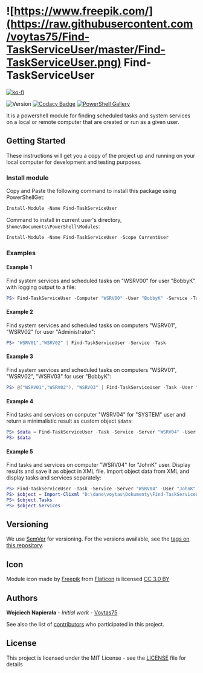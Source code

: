 # ![https://www.freepik.com/](https://raw.githubusercontent.com/voytas75/Find-TaskServiceUser/master/Find-TaskServiceUser.png) Find-TaskServiceUser

[![ko-fi](https://ko-fi.com/img/githubbutton_sm.svg)](https://ko-fi.com/A0A6KYBUS)

![Version](https://img.shields.io/badge/version-1.8.0-green) [![Codacy Badge](https://api.codacy.com/project/badge/Grade/346cac2f827442299c725d7ce5a212f7)](https://app.codacy.com/app/VoytasTeam/Find-TaskServiceUser?utm_source=github.com&utm_medium=referral&utm_content=voytas75/Find-TaskServiceUser&utm_campaign=Badge_Grade_Dashboard) [![PowerShell Gallery](https://img.shields.io/powershellgallery/dt/find-taskserviceuser)](https://www.powershellgallery.com/packages/Find-TaskServiceUser)

It is a powershell module for finding scheduled tasks and system services on a local or remote computer that are created or run as a given user.

## Getting Started

These instructions will get you a copy of the project up and running on your local computer for development and testing purposes.

### Install module

Copy and Paste the following command to install this package using PowerShellGet:

```powershell
Install-Module -Name Find-TaskServiceUser
```

Command to install in current user's directory, `$home\Documents\PowerShell\Modules`:

```powershell
Install-Module -Name Find-TaskServiceUser -Scope CurrentUser
```

### Examples

#### Example 1

Find system services and scheduled tasks on "WSRV00" for user "BobbyK" with logging output to a file:

```powershell
PS> Find-TaskServiceUser -Computer "WSRV00" -User "BobbyK" -Service -Task -Log
```

#### Example 2

Find system services and scheduled tasks on computers "WSRV01", "WSRV02" for user "Administrator":

```powershell
PS> "WSRV01","WSRV02" | Find-TaskServiceUser -Service -Task
```

#### Example 3

Find system services and scheduled tasks on computers "WSRV01", "WSRV02", "WSRV03" for user "BobbyK":

```powershell
PS> @("WSRV01","WSRV02"), "WSRV03" | Find-TaskServiceUser -Task -User "BobbyK"
```

#### Example 4

Find tasks and services on conputer "WSRV04" for "SYSTEM" user and return a minimalistic result as custom object `$data`:

```powershell
PS> $data = Find-TaskServiceUser -Task -Service -Server "WSRV04" -User "SYSTEM" -Minimal
PS> $data
```

#### Example 5

Find tasks and services on computer "WSRV04" for "JohnK" user. Display results and save it as object in XML file. Import object data from XML and display tasks and services separately:

```powershell
PS> Find-TaskServiceUser -Task -Service -Server "WSRV04" -User "JohnK" -Export
PS> $object = Import-Clixml "D:\dane\voytas\Dokumenty\Find-TaskServiceUser.XML"
PS> $object.Tasks
PS> $object.Services
```

## Versioning

We use [SemVer](http://semver.org/) for versioning. For the versions available, see the [tags on this repository](https://github.com/voytas75/Find-TaskServiceUser/tags).

## Icon

Module icon made by [Freepik](https://www.freepik.com/) from [Flaticon](https://www.flaticon.com/) is licensed [CC 3.0 BY](http://creativecommons.org/licenses/by/3.0/)

## Authors

**Wojciech Napierała** - *Initial work* - [Voytas75](https://github.com/voytas75)

See also the list of [contributors](https://github.com/voytas75/Find-TaskServiceUser/graphs/contributors) who participated in this project.

## License

This project is licensed under the MIT License - see the [LICENSE](https://github.com/voytas75/Find-TaskServiceUser/blob/master/LICENSE) file for details
